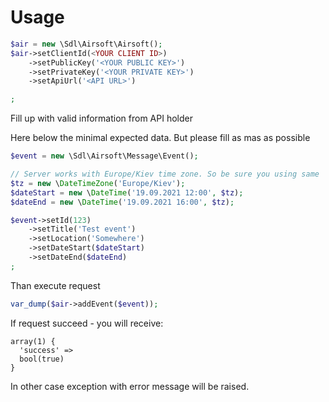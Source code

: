 # Usage

```php
$air = new \Sdl\Airsoft\Airsoft();
$air->setClientId(<YOUR CLIENT ID>)
	->setPublicKey('<YOUR PUBLIC KEY>')
	->setPrivateKey('<YOUR PRIVATE KEY>')
	->setApiUrl('<API URL>')

;
```

Fill up with valid information from API holder


Here below the minimal expected data. But please fill as mas as possible

```php
$event = new \Sdl\Airsoft\Message\Event();

// Server works with Europe/Kiev time zone. So be sure you using same
$tz = new \DateTimeZone('Europe/Kiev');
$dateStart = new \DateTime('19.09.2021 12:00', $tz);
$dateEnd = new \DateTime('19.09.2021 16:00', $tz);

$event->setId(123)
	->setTitle('Test event')
	->setLocation('Somewhere')
	->setDateStart($dateStart)
	->setDateEnd($dateEnd)
;
```

Than execute request

```php
var_dump($air->addEvent($event));
```

If request succeed - you will receive:

```
array(1) {
  'success' =>
  bool(true)
}
```

In other case exception with error message will be raised.
